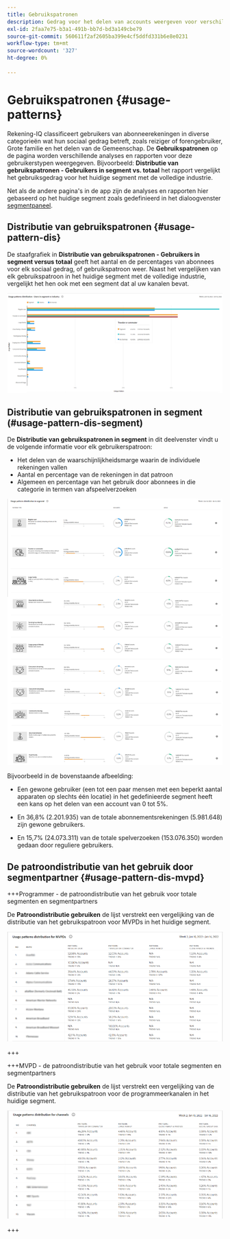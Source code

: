 ```yaml
---
title: Gebruikspatronen
description: Gedrag voor het delen van accounts weergeven voor verschillende gebruikerstypen.
exl-id: 2faa7e75-b3a1-491b-bb7d-bd3a149cbe79
source-git-commit: 560611f2af2605ba399e4cf5ddfd331b6e8e0231
workflow-type: tm+mt
source-wordcount: '327'
ht-degree: 0%

---
```


# Gebruikspatronen {#usage-patterns}

Rekening-IQ classificeert gebruikers van abonneerekeningen in diverse categorieën wat hun sociaal gedrag betreft, zoals reiziger of forengebruiker, Grote familie en het delen van de Gemeenschap. De **Gebruikspatronen** op de pagina worden verschillende analyses en rapporten voor deze gebruikerstypen weergegeven. Bijvoorbeeld: **Distributie van gebruikspatronen - Gebruikers in segment vs. totaal** het rapport vergelijkt het gebruiksgedrag voor het huidige segment met de volledige industrie.

Net als de andere pagina&#39;s in de app zijn de analyses en rapporten hier gebaseerd op het huidige segment zoals gedefinieerd in het dialoogvenster [segmentpaneel](/help/AccountIQ/segments-timeframe.md).

## Distributie van gebruikspatronen {#usage-pattern-dis}

De staafgrafiek in **Distributie van gebruikspatronen - Gebruikers in segment versus totaal** geeft het aantal en de percentages van abonnees voor elk sociaal gedrag, of gebruikspatroon weer. Naast het vergelijken van elk gebruikspatroon in het huidige segment met de volledige industrie, vergelijkt het hen ook met een segment dat al uw kanalen bevat.

![](assets/segment-users-industry.png)

## Distributie van gebruikspatronen in segment (#usage-pattern-dis-segment)

De **Distributie van gebruikspatronen in segment** in dit deelvenster vindt u de volgende informatie voor elk gebruikerspatroon:

* Het delen van de waarschijnlijkheidsmarge waarin de individuele rekeningen vallen
* Aantal en percentage van de rekeningen in dat patroon
* Algemeen en percentage van het gebruik door abonnees in die categorie in termen van afspeelverzoeken

![](assets/usage-pattern-segmentwise.png)

Bijvoorbeeld in de bovenstaande afbeelding:

* Een gewone gebruiker (een tot een paar mensen met een beperkt aantal apparaten op slechts één locatie) in het gedefinieerde segment heeft een kans op het delen van een account van 0 tot 5%.

* En 36,8% (2.201.935) van de totale abonnementsrekeningen (5.981.648) zijn gewone gebruikers.

* En 15,7% (24.073.311) van de totale spelverzoeken (153.076.350) worden gedaan door reguliere gebruikers.

## De patroondistributie van het gebruik door segmentpartner {#usage-pattern-dis-mvpd}

+++Programmer - de patroondistributie van het gebruik voor totale segmenten en segmentpartners

De **Patroondistributie gebruiken** de lijst verstrekt een vergelijking van de distributie van het gebruikspatroon voor MVPDs in het huidige segment.

![](assets/usage-patterns-mvpdwise.png)

+++

+++MVPD - de patroondistributie van het gebruik voor totale segmenten en segmentpartners

De **Patroondistributie gebruiken** de lijst verstrekt een vergelijking van de distributie van het gebruikspatroon voor de programmeerkanalen in het huidige segment.

![](assets/usage-patterns-programmerwise.png)

+++

